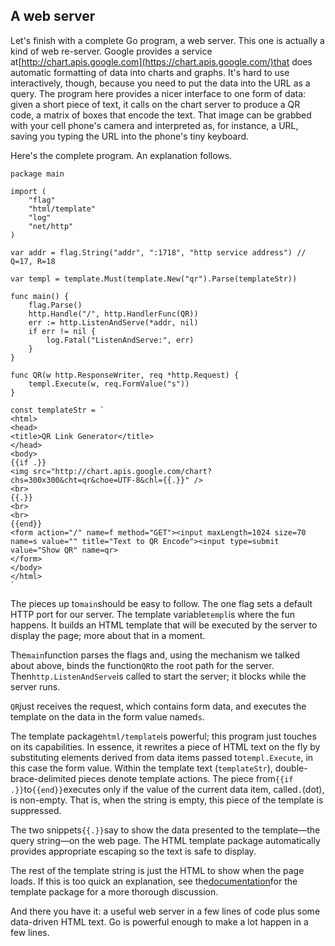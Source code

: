 ## A web server 

Let's finish with a complete Go program, a web server. This one is actually a kind of web re-server. Google provides a service at[http://chart.apis.google.com](https://chart.apis.google.com/)that does automatic formatting of data into charts and graphs. It's hard to use interactively, though, because you need to put the data into the URL as a query. The program here provides a nicer interface to one form of data: given a short piece of text, it calls on the chart server to produce a QR code, a matrix of boxes that encode the text. That image can be grabbed with your cell phone's camera and interpreted as, for instance, a URL, saving you typing the URL into the phone's tiny keyboard.

Here's the complete program. An explanation follows.

    package main

    import (
        "flag"
        "html/template"
        "log"
        "net/http"
    )

    var addr = flag.String("addr", ":1718", "http service address") // Q=17, R=18

    var templ = template.Must(template.New("qr").Parse(templateStr))

    func main() {
        flag.Parse()
        http.Handle("/", http.HandlerFunc(QR))
        err := http.ListenAndServe(*addr, nil)
        if err != nil {
            log.Fatal("ListenAndServe:", err)
        }
    }

    func QR(w http.ResponseWriter, req *http.Request) {
        templ.Execute(w, req.FormValue("s"))
    }

    const templateStr = `
    <html>
    <head>
    <title>QR Link Generator</title>
    </head>
    <body>
    {{if .}}
    <img src="http://chart.apis.google.com/chart?chs=300x300&cht=qr&choe=UTF-8&chl={{.}}" />
    <br>
    {{.}}
    <br>
    <br>
    {{end}}
    <form action="/" name=f method="GET"><input maxLength=1024 size=70
    name=s value="" title="Text to QR Encode"><input type=submit
    value="Show QR" name=qr>
    </form>
    </body>
    </html>
    `

The pieces up to`main`should be easy to follow. The one flag sets a default HTTP port for our server. The template variable`templ`is where the fun happens. It builds an HTML template that will be executed by the server to display the page; more about that in a moment.

The`main`function parses the flags and, using the mechanism we talked about above, binds the function`QR`to the root path for the server. Then`http.ListenAndServe`is called to start the server; it blocks while the server runs.

`QR`just receives the request, which contains form data, and executes the template on the data in the form value named`s`.

The template package`html/template`is powerful; this program just touches on its capabilities. In essence, it rewrites a piece of HTML text on the fly by substituting elements derived from data items passed to`templ.Execute`, in this case the form value. Within the template text \(`templateStr`\), double-brace-delimited pieces denote template actions. The piece from`{{if .}}`to`{{end}}`executes only if the value of the current data item, called`.`\(dot\), is non-empty. That is, when the string is empty, this piece of the template is suppressed.

The two snippets`{{.}}`say to show the data presented to the template—the query string—on the web page. The HTML template package automatically provides appropriate escaping so the text is safe to display.

The rest of the template string is just the HTML to show when the page loads. If this is too quick an explanation, see the[documentation](https://docs.huihoo.com/go/golang.org/pkg/html/template/index.html)for the template package for a more thorough discussion.

And there you have it: a useful web server in a few lines of code plus some data-driven HTML text. Go is powerful enough to make a lot happen in a few lines.

